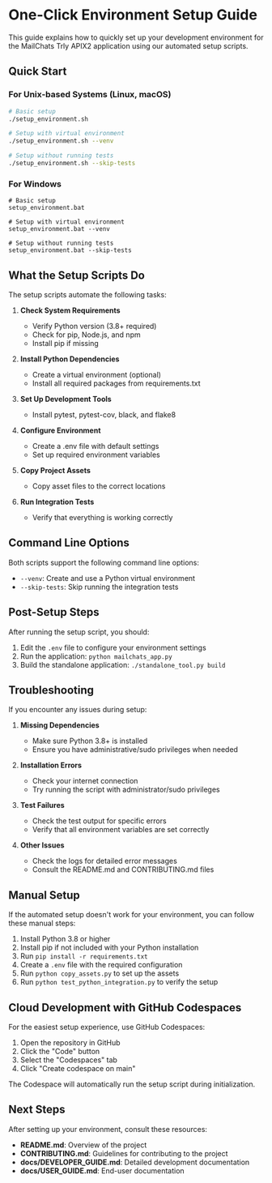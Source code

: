 # One-Click Environment Setup Guide

This guide explains how to quickly set up your development environment for the MailChats Trly APIX2 application using our automated setup scripts.

## Quick Start

### For Unix-based Systems (Linux, macOS)

```bash
# Basic setup
./setup_environment.sh

# Setup with virtual environment
./setup_environment.sh --venv

# Setup without running tests
./setup_environment.sh --skip-tests
```

### For Windows

```batch
# Basic setup
setup_environment.bat

# Setup with virtual environment
setup_environment.bat --venv

# Setup without running tests
setup_environment.bat --skip-tests
```

## What the Setup Scripts Do

The setup scripts automate the following tasks:

1. **Check System Requirements**
   - Verify Python version (3.8+ required)
   - Check for pip, Node.js, and npm
   - Install pip if missing

2. **Install Python Dependencies**
   - Create a virtual environment (optional)
   - Install all required packages from requirements.txt

3. **Set Up Development Tools**
   - Install pytest, pytest-cov, black, and flake8

4. **Configure Environment**
   - Create a .env file with default settings
   - Set up required environment variables

5. **Copy Project Assets**
   - Copy asset files to the correct locations

6. **Run Integration Tests**
   - Verify that everything is working correctly

## Command Line Options

Both scripts support the following command line options:

- `--venv`: Create and use a Python virtual environment
- `--skip-tests`: Skip running the integration tests

## Post-Setup Steps

After running the setup script, you should:

1. Edit the `.env` file to configure your environment settings
2. Run the application: `python mailchats_app.py`
3. Build the standalone application: `./standalone_tool.py build`

## Troubleshooting

If you encounter any issues during setup:

1. **Missing Dependencies**
   - Make sure Python 3.8+ is installed
   - Ensure you have administrative/sudo privileges when needed

2. **Installation Errors**
   - Check your internet connection
   - Try running the script with administrator/sudo privileges

3. **Test Failures**
   - Check the test output for specific errors
   - Verify that all environment variables are set correctly

4. **Other Issues**
   - Check the logs for detailed error messages
   - Consult the README.md and CONTRIBUTING.md files

## Manual Setup

If the automated setup doesn't work for your environment, you can follow these manual steps:

1. Install Python 3.8 or higher
2. Install pip if not included with your Python installation
3. Run `pip install -r requirements.txt`
4. Create a `.env` file with the required configuration
5. Run `python copy_assets.py` to set up the assets
6. Run `python test_python_integration.py` to verify the setup

## Cloud Development with GitHub Codespaces

For the easiest setup experience, use GitHub Codespaces:

1. Open the repository in GitHub
2. Click the "Code" button
3. Select the "Codespaces" tab
4. Click "Create codespace on main"

The Codespace will automatically run the setup script during initialization.

## Next Steps

After setting up your environment, consult these resources:

- **README.md**: Overview of the project
- **CONTRIBUTING.md**: Guidelines for contributing to the project
- **docs/DEVELOPER_GUIDE.md**: Detailed development documentation
- **docs/USER_GUIDE.md**: End-user documentation